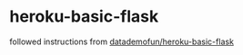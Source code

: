 # heroku-basic-flask

followed instructions from [datademofun/heroku-basic-flask](https://github.com/datademofun/heroku-basic-flask)

